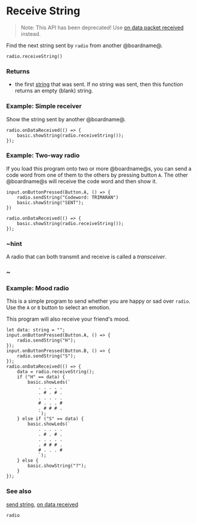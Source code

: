 # Receive String

> Note: This API has been deprecated! Use [on data packet received](/reference/radio/on-data-packet-received) instead.

Find the next string sent by `radio` from another @boardname@.

```sig
radio.receiveString()
```

### Returns

* the first [string](/types/string) that was sent. If no
  string was sent, then this function returns an empty (blank) string.

### Example: Simple receiver

Show the string sent by another @boardname@.

```blocks
radio.onDataReceived(() => {
    basic.showString(radio.receiveString());
});
```

### Example: Two-way radio

If you load this program onto two or more @boardname@s, you can send a code word from one of them to the others by pressing button `A`.
The other @boardname@s will receive the code word and then show it.

```blocks
input.onButtonPressed(Button.A, () => {
    radio.sendString("Codeword: TRIMARAN")
    basic.showString("SENT");
})

radio.onDataReceived(() => {
    basic.showString(radio.receiveString());
});
```

### ~hint

A radio that can both transmit and receive is called a _transceiver_.

### ~

### Example: Mood radio

This is a simple program to send whether you are happy or sad over ```radio```.
Use the `A` or `B` button to select an emotion.

This program will also receive your friend's mood.

```blocks
let data: string = "";
input.onButtonPressed(Button.A, () => {
    radio.sendString("H");
});
input.onButtonPressed(Button.B, () => {
    radio.sendString("S");
});
radio.onDataReceived(() => {
    data = radio.receiveString();
    if ("H" == data) {
        basic.showLeds(`
            . . . . .
            . # . # .
            . . . . .
            # . . . #
            . # # # .
            `);
    } else if ("S" == data) {
        basic.showLeds(`
            . . . . .
            . # . # .
            . . . . .
            . # # # .
            # . . . #
            `);
    } else {
        basic.showString("?");
    }
});
```

### See also

[send string](/reference/radio/send-string), [on data received](/reference/radio/on-data-received)

```package
radio
```